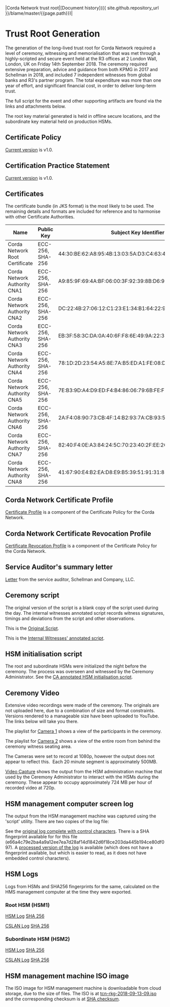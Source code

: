 |Corda Network trust root|[Document history]({{ site.github.repository_url }}/blame/master/{{page.path}})|

Trust Root Generation
=====================

The generation of the long-lived trust root for Corda Network required a level of ceremony, witnessing and 
memorialisation that was met through a highly-scripted and secure event held at the R3 offices at 2 London Wall, 
London, UK on Friday 14th September 2018. The ceremony required extensive preparation, advice and guidance from both 
KPMG in 2017 and Schellman in 2018, and included 7 independent witnesses from global banks and R3's partner program. The 
total expenditure was more than one year of effort, and significant financial cost, in order to deliver long-term 
trust.

The full script for the event and other supporting artifacts are found via the links and attachments below.

The root key material generated is held in offline secure locations, and the subordinate key material held on production 
HSMs.

Certificate Policy
------------------
[Current version](/trust-root/certificate-policy.md) is v1.0. 

Certification Practice Statement
---------------------------------
[Current version](/trust-root/certificate-practices.md) is v1.0. 

Certificates
------------
The certificate bundle (in JKS format) is the most likely to be used. The remaining details and formats are included 
for reference and to harmonise with other Certificate Authorities.

|Name                          |Public Key      |Subject Key Identifier                                     |Valid Until  |Links|
|------------------------------|----------------|-----------------------------------------------------------|-------------|-----|
|Corda Network Root Certificate|ECC-256, SHA-256|44:30:BE:62:A8:95:4B:13:03:5A:D3:C4:63:45:6E:9C:F1:1C:E4:65|Jan 18, 2038 |([der](/trust-root/certificates/corda_network_root.crt), [pem](/trust-root/certificates/corda_network_root.pem), [crl](/trust-root/certificates/cnrc.crl))|
|Corda Network Authority CNA1  |ECC-256, SHA-256|A9:85:9F:69:4A:BF:06:00:3F:92:39:8B:D6:91:E4:AA:D0:02:ED:F5|Jan 18, 2038 |([der](/trust-root/certificates/CNA1.crt), [pem](/trust-root/certificates/CNA1.pem))|
|Corda Network Authority CNA2  |ECC-256, SHA-256|DC:22:4B:27:06:12:C1:23:E1:34:B1:64:22:95:17:09:22:E4:B9:A4|Jan 18, 2038 |([der](/trust-root/certificates/CNA2.crt), [pem](/trust-root/certificates/CNA2.pem))|
|Corda Network Authority CNA3  |ECC-256, SHA-256|EB:3F:58:3C:DA:0A:40:6F:F8:6E:49:9A:22:3F:8C:19:D5:8F:A0:88|Jan 18, 2038 |([der](/trust-root/certificates/CNA3.crt), [pem](/trust-root/certificates/CNA3.pem))|
|Corda Network Authority CNA4  |ECC-256, SHA-256|78:1D:2D:23:54:A5:8E:7A:B5:ED:A1:FE:08:D0:8B:4E:F0:D6:8B:CE|Jan 18, 2038 |([der](/trust-root/certificates/CNA4.crt), [pem](/trust-root/certificates/CNA4.pem))|
|Corda Network Authority CNA5  |ECC-256, SHA-256|7E:B3:9D:A4:D9:ED:F4:B4:86:06:79:6B:FE:F8:2A:7B:9C:C9:0E:97|Jan 18, 2038 |([der](/trust-root/certificates/CNA5.crt), [pem](/trust-root/certificates/CNA5.pem))|
|Corda Network Authority CNA6  |ECC-256, SHA-256|2A:F4:08:90:73:CB:4F:14:B2:93:7A:CB:93:5A:6F:91:45:45:27:EB|Jan 18, 2038 |([der](/trust-root/certificates/CNA6.crt), [pem](/trust-root/certificates/CNA6.pem))|
|Corda Network Authority CNA7  |ECC-256, SHA-256|82:40:F4:0E:A3:84:24:5C:70:23:40:2F:EE:26:32:6D:AA:0E:C4:BE|Jan 18, 2038 |([der](/trust-root/certificates/CNA7.crt), [pem](/trust-root/certificates/CNA7.pem))|
|Corda Network Authority CNA8  |ECC-256, SHA-256|41:67:90:E4:B2:EA:D8:E9:B5:39:51:91:31:8C:D5:3C:C9:67:A0:3B|Jan 18, 2038 |([der](/trust-root/certificates/CNA8.crt), [pem](/trust-root/certificates/CNA8.pem))|


Corda Network Certificate Profile
--------------------------------
[Certificate Profile](https://github.com/corda-network/trust-corda-network.github.io/blob/master/assets/documents/Certificate%20Profile%20V1.0.pdf) is a component of the Certificate Policy for the Corda Network.

Corda Network Certificate Revocation Profile
--------------------------------
[Certificate Revocation Profile](https://github.com/corda-network/trust-corda-network.github.io/blob/master/assets/documents/CRL%20Profile%20V1.0.pdf) is a component of the Certificate Policy for the Corda Network.

Service Auditor's summary letter
--------------------------------
[Letter](/trust-root/root-key-ceremony-witness-summary-letter.pdf) from the service auditor, Schellman and Company, LLC. 

Ceremony script
---------------
The original version of the script is a blank copy of the script used during the day. The internal witnesses annotated 
script records witness signatures, timings and deviations from the script and other observations.

This is the [Original Script](/trust-root/original-script-v10.pdf).

This is the [Internal Witnesses' annotated script](/trust-root/witness-annotated-script.pdf).

HSM initialisation script
-------------------------
The root and subordinate HSMs were initialized the night before the ceremony. The process was overseen and witnessed by 
the Ceremony Administrator. See the [CA annotated HSM initialisation script](/trust-root/ca-annotated-hsm-initialisation-script.pdf).

Ceremony Video
--------------
Extensive video recordings were made of the ceremony. The originals are not uploaded here, due to a combination of size 
and format constraints. Versions rendered to a manageable size have been uploaded to YouTube. The links below will take you 
there.

The playlist for [Camera 1](https://www.youtube.com/playlist?list=PLi1PppB3-YrW7i3-nOBAE8Maf-EW_kPqx) shows a view of 
the participants in the ceremony.

The playlist for [Camera 2](https://www.youtube.com/playlist?list=PLi1PppB3-YrWGObJ6BIaSU7PnQ_7jlC5t) shows a view of 
the entire room from behind the ceremony witness seating area. 

The Cameras were set to record at 1080p, however the output does not 
appear to reflect this.  Each 20 minute segment is approximately 500MB.

[Video Capture](https://www.youtube.com/playlist?list=PLi1PppB3-YrWvg2IQTZnscqbL50a9E783) shows the output from the 
HSM administration machine that used by the Ceremony Administrator to interact with the HSMs during the ceremony. These 
appear to occupy approximately 724 MB per hour of recorded video at 720p.

HSM management computer screen log
----------------------------------
The output from the HSM management machine was captured using the 'script' utility. There are two copies of the log file:

See  the [original log complete with control characters](/trust-root/original-script-with-control-characters.log). There is a 
SHA fingerprint available for for this file (e66a4c79e2ba4a9a12ee7ea7d28af14d1842d6f18ce203da445b194ce80df097). A 
[processed version of the log](/trust-root/original-script-processed.log) is available (which does not have a fingerprint available, 
but which is easier to read, as it does not have embedded control characters).

HSM Logs
--------
Logs from HSMs and SHA256 fingerprints for the same, calculated on the HMS management computer at the time they were 
exported.

### Root HSM (HSM1)
[HSM Log](/trust-root/hsm01_audit.log) [SHA 256](/trust-root/hsm01_audit.log.sha256.txt)

[CSLAN Log](/trust-root/hsm01_cslan.log) [SHA 256](/trust-root/hsm01_cslan.log.sha256.txt)

### Subordinate HSM (HSM2)
[HSM Log](/trust-root/hsm02_audit.log) [SHA 256](/trust-root/hsm02_audit.log.sha256.txt)

[CSLAN Log](/trust-root/hsm02_cslan.log) [SHA 256](/trust-root/hsm02_cslan.log.sha256.txt)

HSM management machine ISO image
--------------------------------

The ISO image for HSM management machine is downloadable from cloud storage, due to the size of files. The ISO is at 
[tcn-rkg-2018-09-13-09.iso](https://r3share.mohso.com/dl/x5ZRISCR0P/tcn-rkg-2018-09-13-09.iso_) and the corresponding 
checksum is at [SHA checksum](https://r3share.mohso.com/dl/9YB0MlWQvk/SHASUM_). 
